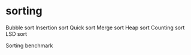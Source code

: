 # sorting

Bubble sort
Insertion sort
Quick sort
Merge sort
Heap sort
Counting sort
LSD sort

Sorting benchmark

